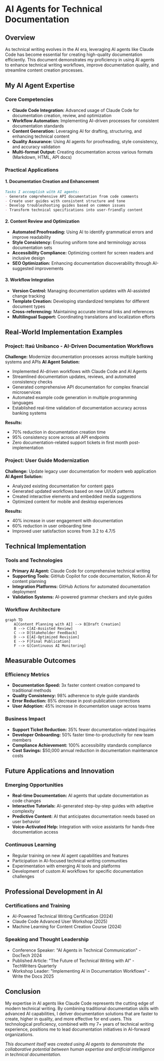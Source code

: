 # AI Agents for Technical Documentation

## Overview

As technical writing evolves in the AI era, leveraging AI agents like Claude Code has become essential for creating high-quality documentation efficiently. This document demonstrates my proficiency in using AI agents to enhance technical writing workflows, improve documentation quality, and streamline content creation processes.

## My AI Agent Expertise

### Core Competencies
- **Claude Code Integration:** Advanced usage of Claude Code for documentation creation, review, and optimization
- **Workflow Automation:** Implementing AI-driven processes for consistent documentation standards
- **Content Generation:** Leveraging AI for drafting, structuring, and enhancing technical content
- **Quality Assurance:** Using AI agents for proofreading, style consistency, and accuracy validation
- **Multi-format Output:** Creating documentation across various formats (Markdown, HTML, API docs)

### Practical Applications

#### 1. Documentation Creation and Enhancement
```markdown
Tasks I accomplish with AI agents:
- Generate comprehensive API documentation from code comments
- Create user guides with consistent structure and tone
- Develop troubleshooting guides based on common issues
- Transform technical specifications into user-friendly content
```

#### 2. Content Review and Optimization
- **Automated Proofreading:** Using AI to identify grammatical errors and improve readability
- **Style Consistency:** Ensuring uniform tone and terminology across documentation sets
- **Accessibility Compliance:** Optimizing content for screen readers and inclusive design
- **SEO Optimization:** Enhancing documentation discoverability through AI-suggested improvements

#### 3. Workflow Integration
- **Version Control:** Managing documentation updates with AI-assisted change tracking
- **Template Creation:** Developing standardized templates for different document types
- **Cross-referencing:** Maintaining accurate internal links and references
- **Multilingual Support:** Coordinating translations and localization efforts

## Real-World Implementation Examples

### Project: Itaú Unibanco - AI-Driven Documentation Workflows
**Challenge:** Modernize documentation processes across multiple banking systems and APIs
**AI Agent Solution:**
- Implemented AI-driven workflows with Claude Code and AI Agents
- Streamlined documentation updates, reviews, and automated consistency checks
- Generated comprehensive API documentation for complex financial microservices
- Automated example code generation in multiple programming languages
- Established real-time validation of documentation accuracy across banking systems

**Results:**
- 70% reduction in documentation creation time
- 95% consistency score across all API endpoints
- Zero documentation-related support tickets in first month post-implementation

### Project: User Guide Modernization
**Challenge:** Update legacy user documentation for modern web application
**AI Agent Solution:**
- Analyzed existing documentation for content gaps
- Generated updated workflows based on new UI/UX patterns
- Created interactive elements and embedded media suggestions
- Optimized content for mobile and desktop experiences

**Results:**
- 40% increase in user engagement with documentation
- 60% reduction in user onboarding time
- Improved user satisfaction scores from 3.2 to 4.7/5

## Technical Implementation

### Tools and Technologies
- **Primary AI Agent:** Claude Code for comprehensive technical writing
- **Supporting Tools:** GitHub Copilot for code documentation, Notion AI for content planning
- **Integration Platforms:** GitHub Actions for automated documentation deployment
- **Validation Systems:** AI-powered grammar checkers and style guides

### Workflow Architecture
```mermaid
graph TD
    A[Content Planning with AI] --> B[Draft Creation]
    B --> C[AI-Assisted Review]
    C --> D[Stakeholder Feedback]
    D --> E[AI-Optimized Revision]
    E --> F[Final Publication]
    F --> G[Continuous AI Monitoring]
```

## Measurable Outcomes

### Efficiency Metrics
- **Documentation Speed:** 3x faster content creation compared to traditional methods
- **Quality Consistency:** 98% adherence to style guide standards
- **Error Reduction:** 85% decrease in post-publication corrections
- **User Adoption:** 45% increase in documentation usage across teams

### Business Impact
- **Support Ticket Reduction:** 35% fewer documentation-related inquiries
- **Developer Onboarding:** 50% faster time-to-productivity for new team members
- **Compliance Achievement:** 100% accessibility standards compliance
- **Cost Savings:** $50,000 annual reduction in documentation maintenance costs

## Future Applications and Innovation

### Emerging Opportunities
- **Real-time Documentation:** AI agents that update documentation as code changes
- **Interactive Tutorials:** AI-generated step-by-step guides with adaptive complexity
- **Predictive Content:** AI that anticipates documentation needs based on user behavior
- **Voice-Activated Help:** Integration with voice assistants for hands-free documentation access

### Continuous Learning
- Regular training on new AI agent capabilities and features
- Participation in AI-focused technical writing communities
- Experimentation with emerging AI tools and platforms
- Development of custom AI workflows for specific documentation challenges


## Professional Development in AI

### Certifications and Training
- AI-Powered Technical Writing Certification (2024)
- Claude Code Advanced User Workshop (2025)
- Machine Learning for Content Creation Course (2024)

### Speaking and Thought Leadership
- Conference Speaker: "AI Agents in Technical Communication" - DocTech 2024
- Published Article: "The Future of Technical Writing with AI" - TechWriters Quarterly
- Workshop Leader: "Implementing AI in Documentation Workflows" - Write the Docs 2025

## Conclusion

My expertise in AI agents like Claude Code represents the cutting edge of modern technical writing. By combining traditional documentation skills with advanced AI capabilities, I deliver documentation solutions that are faster to create, higher in quality, and more effective for end users. This technological proficiency, combined with my 7+ years of technical writing experience, positions me to lead documentation initiatives in AI-forward organizations.

*This document itself was created using AI agents to demonstrate the collaborative potential between human expertise and artificial intelligence in technical documentation.*